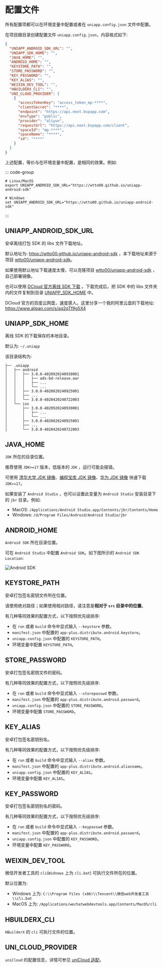 # 配置文件

所有配置项都可以在环境变量中配置或者在 `uniapp.config.json` 文件中配置。

在项目跟目录创建配置文件 `uniapp.config.json`，内容格式如下:

```json
{
  "UNIAPP_ANDROID_SDK_URL": "",
  "UNIAPP_SDK_HOME": "",
  "JAVA_HOME": "",
  "ANDROID_HOME": "",
  "KEYSTORE_PATH": "",
  "STORE_PASSWORD": "",
  "KEY_PASSWORD": "",
  "KEY_ALIAS": "",
  "WEIXIN_DEV_TOOL": "",
  "HBUILDERX_CLI": "",
  "UNI_CLOUD_PROVIDER": [
    {
      "accessTokenKey": "access_token_mp-****",
      "clientSecret": "****",
      "endpoint": "https://api.next.bspapp.com",
      "envType": "public",
      "provider": "aliyun",
      "requestUrl": "https://api.next.bspapp.com/client",
      "spaceId": "mp-****",
      "spaceName": "****",
      "id": "****"
    }
  ]
}
```

上述配置，等价与在环境变量中配置，是相同的效果。例如:

::: code-group

```shell
# Linux/MacOS
export UNIAPP_ANDROID_SDK_URL="https://wtto00.github.io/uniapp-android-sdk"
```

```shell
# Windows
set UNIAPP_ANDROID_SDK_URL="https://wtto00.github.io/uniapp-android-sdk"
```

:::

## UNIAPP_ANDROID_SDK_URL

安卓离线打包 SDK 的 libs 文件下载地址。

默认地址为: https://wtto00.github.io/uniapp-android-sdk ，本下载地址来源于项目 [wtto00/uniapp-android-sdk](https://github.com/wtto00/uniapp-android-sdk)。

如果使用默认地址下载速度太慢，可以克隆项目 [wtto00/uniapp-android-sdk](https://github.com/wtto00/uniapp-android-sdk) ，自己部署镜像。

也可以使用 [DCloud 官方离线 SDK 下载](https://nativesupport.dcloud.net.cn/AppDocs/download/android.html) 。下载完成后，把 SDK 中的 libs 文件夹内的文件复制到目录 [UNIAPP_SDK_HOME](#uniapp-sdk-home) 中。

DCloud 官方的百度云网盘，速度感人。这里分享一个我的阿里云盘的下载地址: https://www.alipan.com/s/aq2qTf9g5X4

## UNIAPP_SDK_HOME

离线 SDK 的下载保存的本地目录。

默认为: `~/.uniapp`

该目录结构为:

```
├── .uniapp
│   ├── android
│   │   ├── 3.0.0-4020920240930001
│   │   │   ├── ads-bd-release.aar
│   │   │   ├── ...
│   │   │   └── ...
│   │   ├── 3.0.0-4020820240925001
│   │   ├── ...
│   │   └── 3.0.0-4020420240722003
│   └── ios
│       ├── 3.0.0-4020920240930001
│       │   ├── ...
│       │   └── ...
│       ├── 3.0.0-4020820240925001
│       ├── ...
│       └── 3.0.0-4020420240722003
```

## JAVA_HOME

`JDK` 所在的目录位置。

推荐使用 `JDK>=17` 版本，低版本的 `JDK` ，运行可能会报错。

可使用 [清华大学 JDK 镜像](https://mirrors.tuna.tsinghua.edu.cn/Adoptium/)、[编程宝库 JDK 镜像](http://www.codebaoku.com/jdk/jdk-index.html)、[华为 JDK 镜像](https://repo.huaweicloud.com/java/jdk/) 快速下载 `JDK>=17`。

如果安装了 `Android Studio` ，也可以设置此变量为 `Android Studio` 安装目录下的 `jbr` 目录。例如:

- MacOS: `/Applications/Android Studio.app/Contents/jbr/Contents/Home`
- Windows: `/d/Program Files/Android/Android Studio/jbr`

## ANDROID_HOME

`Android SDK` 所在目录位置。

可在 `Android Studio` 中配置 `Android SDK`。如下图所示的 `Android SDK Location`:

![Android SDK](/android-studio-sdk.png)

## KEYSTORE_PATH

安卓打包签名密钥文件所在位置。

请使用绝对路径；如果使用相对路径，请注意是**相对于 `src` 目录中的位置**。

有几种等同效果的配置方式，以下按照优先级排序:

- 在 `run` 或者 `build` 命令中显式输入 `--keystore` 参数。
- `manifest.json` 中配置的 `app-plus.distribute.android.keystore`。
- `uniapp.config.json` 中配置的 `KEYSTORE_PATH`。
- 环境变量中配置 `KEYSTORE_PATH`。

## STORE_PASSWORD

安卓打包签名密钥文件的密码。

有几种等同效果的配置方式，以下按照优先级排序:

- 在 `run` 或者 `build` 命令中显式输入 `--storepasswd` 参数。
- `manifest.json` 中配置的 `app-plus.distribute.android.password`。
- `uniapp.config.json` 中配置的 `STORE_PASSWORD`。
- 环境变量中配置 `STORE_PASSWORD`。

## KEY_ALIAS

安卓打包签名密钥别名。

有几种等同效果的配置方式，以下按照优先级排序:

- 在 `run` 或者 `build` 命令中显式输入 `--alias` 参数。
- `manifest.json` 中配置的 `app-plus.distribute.android.aliasname`。
- `uniapp.config.json` 中配置的 `KEY_ALIAS`。
- 环境变量中配置 `KEY_ALIAS`。

## KEY_PASSWORD

安卓打包签名密钥别名的密码。

有几种等同效果的配置方式，以下按照优先级排序:

- 在 `run` 或者 `build` 命令中显式输入 `--keypasswd` 参数。
- `manifest.json` 中配置的 `app-plus.distribute.android.password`。
- `uniapp.config.json` 中配置的 `KEY_PASSWORD`。
- 环境变量中配置 `KEY_PASSWORD`。

## WEIXIN_DEV_TOOL

微信开发者工具的 `cli`(`Widnows` 上为 `cli.bat`) 可执行文件所在的位置。

默认位置为:

- Windows 上为: `C:\\Program Files (x86)\\Tencent\\微信web开发者工具\\cli.bat`
- MacOS 上为: `/Applications/wechatwebdevtools.app/Contents/MacOS/cli`

## HBUILDERX_CLI

`HBuilderX` 的 `cli` 可执行文件的位置。

## UNI_CLOUD_PROVIDER

`uniCloud` 的配置信息，详情可参见 [uniCloud 适配](../adapter/unicloud)。
